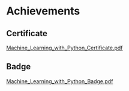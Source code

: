 

# Achievements
## Certificate
[Machine_Learning_with_Python_Certificate.pdf](https://prod-files-secure.s3.us-west-2.amazonaws.com/03e82b26-cccb-4906-bb56-adabcbdc0655/0f35a87e-0c16-48ac-af62-4e4cc34c6a19/Machine_Learning_with_Python_Certificate.pdf?X-Amz-Algorithm=AWS4-HMAC-SHA256&X-Amz-Content-Sha256=UNSIGNED-PAYLOAD&X-Amz-Credential=ASIAZI2LB466QNPZ2A2H%2F20250205%2Fus-west-2%2Fs3%2Faws4_request&X-Amz-Date=20250205T151558Z&X-Amz-Expires=3600&X-Amz-Security-Token=IQoJb3JpZ2luX2VjEC4aCXVzLXdlc3QtMiJHMEUCIEo86W2y%2FThfRkaf9965WGvHGJm%2Fg%2BlTt6EGod3rQzpqAiEAxW1Y6%2BaT27F4WGyVJ4uD6Wam7S%2FkpCzNsQZ7XNIgFEMq%2FwMIRxAAGgw2Mzc0MjMxODM4MDUiDEdHuPED934RQo6VYircA0fPntaPWGOLAmBnEcGUPT%2FwvsZXfdlkLtdDO77Q8L5ewj2bMuJkuwmBfhw89nHauUevXDTORkmDZF1%2BXM68xAznrGb%2FYcSXJiiOjHq9umOstnDQ5nNVQbXPUwikO7u%2FpmJ7YC%2B9kk%2FNi1Mzhf0sogcjEflmVquJOFWrPXJzdlC88KEN3BAKEO504SrxLZp5TAJFpUMnnJX7PGp9gjvh472ngGWBsg7t4i16EcKO1yz3MVoOA5nEzTMz93H%2BjzlsS9cgrQPtY3XaiP7j223fBuSVwm2KNa7du1s0KgI%2BddZ2EDxclgTzE%2B3RH6Zjn2rSxl9uxSxPtPODLQEh05ZFDYiMxhZTHm%2BlarUZbh1M45qwt8vNqoN6rbIk5C8iytSyrGJTWY6mZX%2BF0dQnf5Y%2F9I4eOWmQ9l6IHsN16aTjZk17d1W1SWEslFmaa2K5icXGo%2FEUaKMM9MtCHLCtxnGKym59EHF%2BpZR9tbdB43flWFUH%2BuabFseHxeJLm1VwNyZL2v6mQYKGN33USl3orQR1ZojUud91DMg57r6yGZ%2F9zSuXUW3Mm7z20kz1bmhb6BRrSmGDK6PdrA2i5ehPXruNxrI2xBra2ktJxPTFIO7FoWEQzYnm2K%2Bs0MkMus8gMPHjjb0GOqUBxdGAARnqYrUONchW2CK%2BoAvcIUtcVQdeSpaAymUnHDZmO2xr5LrBgNwP53zzucIn35XNPUa9bPqf0ykX%2F7pU72GSRwa64%2FYWdiRSC1mZF75QfFdpm3VPwBmd0V7B0VcWlznqxXFt7F%2FBxeurwVsh5SaPwmu4pkKfEtGbm7oCdrBANbxutnSyY1gvccg4Y7sVv0QnwgbW4bYvTes%2BF94rmq824p2b&X-Amz-Signature=116a16ee7ae4475b97118400eeb3ee2eaa8322f6062678173b19922e378742e3&X-Amz-SignedHeaders=host&x-id=GetObject)
## Badge
[Machine_Learning_with_Python_Badge.pdf](https://prod-files-secure.s3.us-west-2.amazonaws.com/03e82b26-cccb-4906-bb56-adabcbdc0655/ff622a22-73d6-44e3-9c7b-e89a8e61b7aa/Machine_Learning_with_Python_Badge.pdf?X-Amz-Algorithm=AWS4-HMAC-SHA256&X-Amz-Content-Sha256=UNSIGNED-PAYLOAD&X-Amz-Credential=ASIAZI2LB466QNPZ2A2H%2F20250205%2Fus-west-2%2Fs3%2Faws4_request&X-Amz-Date=20250205T151558Z&X-Amz-Expires=3600&X-Amz-Security-Token=IQoJb3JpZ2luX2VjEC4aCXVzLXdlc3QtMiJHMEUCIEo86W2y%2FThfRkaf9965WGvHGJm%2Fg%2BlTt6EGod3rQzpqAiEAxW1Y6%2BaT27F4WGyVJ4uD6Wam7S%2FkpCzNsQZ7XNIgFEMq%2FwMIRxAAGgw2Mzc0MjMxODM4MDUiDEdHuPED934RQo6VYircA0fPntaPWGOLAmBnEcGUPT%2FwvsZXfdlkLtdDO77Q8L5ewj2bMuJkuwmBfhw89nHauUevXDTORkmDZF1%2BXM68xAznrGb%2FYcSXJiiOjHq9umOstnDQ5nNVQbXPUwikO7u%2FpmJ7YC%2B9kk%2FNi1Mzhf0sogcjEflmVquJOFWrPXJzdlC88KEN3BAKEO504SrxLZp5TAJFpUMnnJX7PGp9gjvh472ngGWBsg7t4i16EcKO1yz3MVoOA5nEzTMz93H%2BjzlsS9cgrQPtY3XaiP7j223fBuSVwm2KNa7du1s0KgI%2BddZ2EDxclgTzE%2B3RH6Zjn2rSxl9uxSxPtPODLQEh05ZFDYiMxhZTHm%2BlarUZbh1M45qwt8vNqoN6rbIk5C8iytSyrGJTWY6mZX%2BF0dQnf5Y%2F9I4eOWmQ9l6IHsN16aTjZk17d1W1SWEslFmaa2K5icXGo%2FEUaKMM9MtCHLCtxnGKym59EHF%2BpZR9tbdB43flWFUH%2BuabFseHxeJLm1VwNyZL2v6mQYKGN33USl3orQR1ZojUud91DMg57r6yGZ%2F9zSuXUW3Mm7z20kz1bmhb6BRrSmGDK6PdrA2i5ehPXruNxrI2xBra2ktJxPTFIO7FoWEQzYnm2K%2Bs0MkMus8gMPHjjb0GOqUBxdGAARnqYrUONchW2CK%2BoAvcIUtcVQdeSpaAymUnHDZmO2xr5LrBgNwP53zzucIn35XNPUa9bPqf0ykX%2F7pU72GSRwa64%2FYWdiRSC1mZF75QfFdpm3VPwBmd0V7B0VcWlznqxXFt7F%2FBxeurwVsh5SaPwmu4pkKfEtGbm7oCdrBANbxutnSyY1gvccg4Y7sVv0QnwgbW4bYvTes%2BF94rmq824p2b&X-Amz-Signature=b2d530e7ab224424ffec5e134f7f89801c84d946499a1241a5aaf133b2f3768b&X-Amz-SignedHeaders=host&x-id=GetObject)